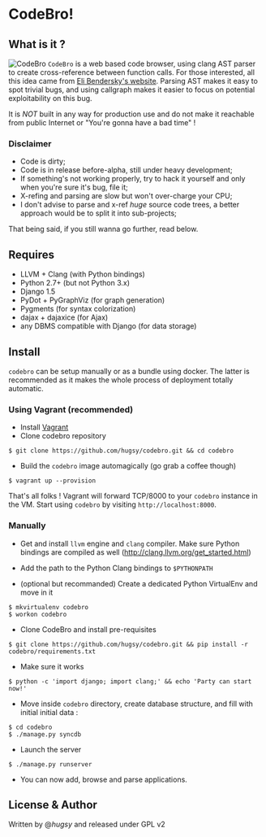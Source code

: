 # CodeBro!


## What is it ?

![CodeBro](https://camo.githubusercontent.com/a13b4e0e8b839bf060e746302d2dab8c94962cf8/687474703a2f2f692e696d6775722e636f6d2f7776634d3548422e706e67)
`CodeBro` is a web based code browser, using clang AST parser to create cross-reference between
function calls. For those interested, all this idea came from [Eli Bendersky's
website](http://eli.thegreenplace.net/2011/07/03/parsing-c-in-python-with-clang/).
Parsing AST makes it easy to spot trivial bugs, and using callgraph
makes it easier to focus on potential exploitability on this bug.

It is *NOT* built in any way for production use and do not make it reachable
from public Internet or "You're gonna have a bad time" !


### Disclaimer

* Code is dirty;
* Code is in release before-alpha, still under heavy development;
* If something's not working properly, try to hack it yourself and only when
you're sure it's bug, file it;
* X-refing and parsing are slow but won't over-charge your CPU;
* I don't advise to parse and x-ref *huge* source code trees, a better approach
would be to split it into sub-projects;

That being said, if you still wanna go further, read below.


## Requires
* LLVM + Clang (with Python bindings)
* Python 2.7+ (but not Python 3.x)
* Django 1.5
* PyDot + PyGraphViz (for graph generation)
* Pygments (for syntax colorization)
* dajax + dajaxice (for Ajax)
* any DBMS compatible with Django (for data storage)


## Install
`codebro` can be setup manually or as a bundle using docker. The latter is recommended as it makes the whole process of deployment totally automatic.


### Using Vagrant (recommended)

* Install [Vagrant](https://www.vagrantup.com/)
* Clone codebro repository
```
$ git clone https://github.com/hugsy/codebro.git && cd codebro
```
* Build the `codebro` image automagically (go grab a coffee though)
```
$ vagrant up --provision
```

That's all folks ! Vagrant will forward TCP/8000 to your `codebro` instance in
the VM. Start using `codebro` by visiting `http://localhost:8000`.


### Manually
* Get and install `llvm` engine and `clang` compiler. Make sure Python bindings are compiled as well
(http://clang.llvm.org/get_started.html)

* Add the path to the Python Clang bindings to `$PYTHONPATH`

* (optional but recommanded) Create a dedicated Python VirtualEnv and move in it
```
$ mkvirtualenv codebro
$ workon codebro
```

* Clone CodeBro and install pre-requisites
```
$ git clone https://github.com/hugsy/codebro.git && pip install -r codebro/requirements.txt
```

* Make sure it works
```
$ python -c 'import django; import clang;' && echo 'Party can start now!'
```

* Move inside `codebro` directory, create database structure, and fill with initial initial data :
```
$ cd codebro
$ ./manage.py syncdb
```

* Launch the server
```
$ ./manage.py runserver
```
* You can now add, browse and parse applications.

## License & Author
Written by @_hugsy_ and released under GPL v2
